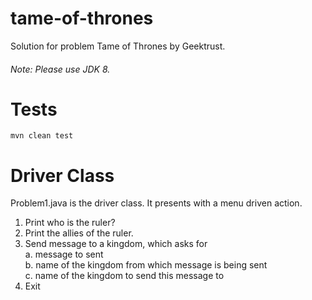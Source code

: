 # tame-of-thrones
Solution for problem Tame of Thrones by Geektrust.

###### Note: Please use JDK 8.
# Tests
    mvn clean test
    
# Driver Class

Problem1.java is the driver class. It presents with a menu driven action.

1. Print who is the ruler?
2. Print the allies of the ruler.
3. Send message to a kingdom, which asks for<br>
    a. message to sent<br/>
    b. name of the kingdom from which message is being sent<br/>
    c. name of the kingdom to send this message to
4. Exit
